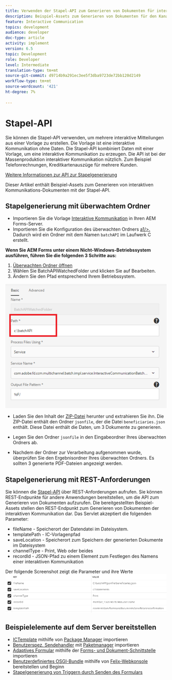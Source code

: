 ```yaml
---
title: Verwenden der Stapel-API zum Generieren von Dokumenten für interaktive Kommunikation
description: Beispiel-Assets zum Generieren von Dokumenten für den Kanal mit der Batch-API
feature: Interactive Communication
topics: development
audience: developer
doc-type: article
activity: implement
version: 6.5
topic: Development
role: Developer
level: Intermediate
translation-type: tm+mt
source-git-commit: d9714b9a291ec3ee5f3dba9723de72bb120d2149
workflow-type: tm+mt
source-wordcount: '421'
ht-degree: 7%

---
```



# Stapel-API

Sie können die Stapel-API verwenden, um mehrere interaktive Mitteilungen aus einer Vorlage zu erstellen. Die Vorlage ist eine interaktive Kommunikation ohne Daten. Die Stapel-API kombiniert Daten mit einer Vorlage, um eine interaktive Kommunikation zu erzeugen. Die API ist bei der Massenproduktion interaktiver Kommunikation nützlich. Zum Beispiel Telefonrechnungen, Kreditkartenauszüge für mehrere Kunden.

[Weitere Informationen zur API zur Stapelgenerierung](https://docs.adobe.com/content/help/en/experience-manager-65/forms/interactive-communications/generate-multiple-interactive-communication-using-batch-api.html)

Dieser Artikel enthält Beispiel-Assets zum Generieren von interaktiven Kommunikations-Dokumenten mit der Stapel-API.

## Stapelgenerierung mit überwachtem Ordner

* Importieren Sie die Vorlage [Interaktive Kommunikation](assets/Beneficiaries-confirmation.zip) in Ihren AEM Forms-Server.
* Importieren Sie die Konfiguration des überwachten Ordners [a1/>. ](assets/batch-generation-api.zip) Dadurch wird ein Ordner mit dem Namen `batchAPI` im Laufwerk C erstellt.

**Wenn Sie AEM Forms unter einem Nicht-Windows-Betriebssystem ausführen, führen Sie die folgenden 3 Schritte aus:**

1. [Überwachten Ordner öffnen](http://localhost:4502/libs/fd/core/WatchfolderUI/content/UI.html)
2. Wählen Sie BatchAPIWatchedFolder und klicken Sie auf Bearbeiten.
3. Ändern Sie den Pfad entsprechend Ihrem Betriebssystem.

![path](assets/watched-folder-batch-api-basic.PNG)

* Laden Sie den Inhalt der [ZIP-Datei](assets/jsonfile.zip) herunter und extrahieren Sie ihn. Die ZIP-Datei enthält den Ordner `jsonfile`, der die Datei `beneficiaries.json` enthält. Diese Datei enthält die Daten, um 3 Dokumente zu generieren.

* Legen Sie den Ordner `jsonfile` in den Eingabeordner Ihres überwachten Ordners ab.
* Nachdem der Ordner zur Verarbeitung aufgenommen wurde, überprüfen Sie den Ergebnisordner Ihres überwachten Ordners. Es sollten 3 generierte PDF-Dateien angezeigt werden.

## Stapelgenerierung mit REST-Anforderungen

Sie können die [Stapel-API](https://helpx.adobe.com/de/experience-manager/6-5/forms/javadocs/index.html) über REST-Anforderungen aufrufen. Sie können REST-Endpunkte für andere Anwendungen bereitstellen, um die API zum Generieren von Dokumenten aufzurufen.
Die bereitgestellten Beispiel-Assets stellen den REST-Endpunkt zum Generieren von Dokumenten der interaktiven Kommunikation dar. Das Servlet akzeptiert die folgenden Parameter:

* fileName - Speicherort der Datendatei im Dateisystem.
* templatePath - IC-Vorlagenpfad
* saveLocation - Speicherort zum Speichern der generierten Dokumente im Dateisystem
* channelType - Print, Web oder beides
* recordId - JSON-Pfad zu einem Element zum Festlegen des Namens einer interaktiven Kommunikation

Der folgende Screenshot zeigt die Parameter und ihre Werte
![Beispielanforderung](assets/generate-ic-batch-servlet.PNG)

## Beispielelemente auf dem Server bereitstellen

* [ICTemplate](assets/ICTemplate.zip) mithilfe von [Package Manager](http://localhost:4502/crx/packmgr/index.jsp) importieren
* [Benutzerspez. Sendehandler](assets/BatchAPICustomSubmit.zip) mit [Paketmanager](http://localhost:4502/crx/packmgr/index.jsp) importieren
* [Adaptives Formular](assets/BatchGenerationAPIAF.zip) mithilfe der [Forms- und Dokument-Schnittstelle](http://localhost:4502/aem/forms.html/content/dam/formsanddocuments) importieren
* [Benutzerdefiniertes OSGI-Bundle](assets/batchgenerationapi.batchgenerationapi.core-1.0-SNAPSHOT.jar) mithilfe von [Felix-Webkonsole ](http://localhost:4502/system/console/bundles) bereitstellen und Beginn
* [Stapelgenerierung von Triggern durch Senden des Formulars](http://localhost:4502/content/dam/formsanddocuments/batchgenerationapi/jcr:content?wcmmode=disabled)
